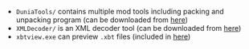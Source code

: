 * `DuniaTools/` contains multiple mod tools including packing and unpacking program (can be downloaded from [here][1])
* `XMLDecoder/` is an XML decoder tool (can be downloaded from [here][2])
* `xbtview.exe` can preview `.xbt` files (included in [here][3])

[1]: https://www.moddb.com/mods/far-cry-2-redux/downloads/far-cry-2-mod-tools
[2]: https://www.moddb.com/mods/far-cry-2-vanilla-toms-mod/downloads/far-cry-2-xml-decoder
[3]: https://www.nexusmods.com/farcryprimal/mods/5
